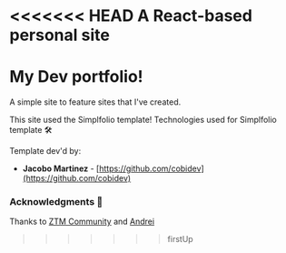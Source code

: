 <<<<<<< HEAD
A React-based personal site
=======
# My Dev portfolio!

A simple site to feature sites that I've created.


This site used the Simplfolio template!
Technologies used for Simplfolio template 🛠️

Template dev'd by:
- **Jacobo Martinez** - [https://github.com/cobidev](https://github.com/cobidev)

### Acknowledgments 🎁

Thanks to [ZTM Community](https://github.com/zero-to-mastery) and [Andrei](https://github.com/aneagoie)
>>>>>>> firstUp
